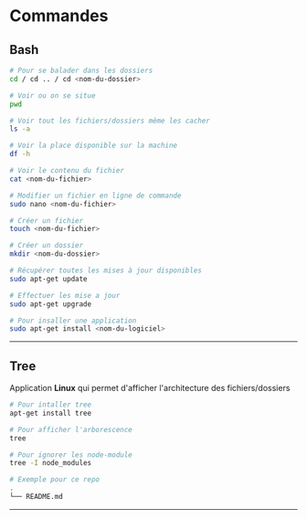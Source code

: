 # Commandes

## Bash

```bash
# Pour se balader dans les dossiers
cd / cd .. / cd <nom-du-dossier>

# Voir ou on se situe
pwd

# Voir tout les fichiers/dossiers même les cacher
ls -a

# Voir la place disponible sur la machine
df -h

# Voir le contenu du fichier
cat <nom-du-fichier>

# Modifier un fichier en ligne de commande
sudo nano <nom-du-fichier>

# Créer un fichier
touch <nom-du-fichier>

# Créer un dossier
mkdir <nom-du-dossier>

# Récupérer toutes les mises à jour disponibles
sudo apt-get update

# Effectuer les mise a jour
sudo apt-get upgrade

# Pour insaller une application
sudo apt-get install <nom-du-logiciel>
```

---

## Tree

Application **Linux** qui permet d'afficher l'architecture des fichiers/dossiers

```bash
# Pour intaller tree
apt-get install tree

# Pour afficher l'arborescence
tree

# Pour ignorer les node-module
tree -I node_modules

# Exemple pour ce repo
.
└── README.md
```

---

